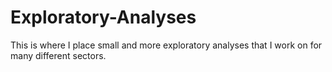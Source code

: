 # Exploratory-Analyses
This is where I place small and more exploratory analyses that I work on for many different sectors. 
